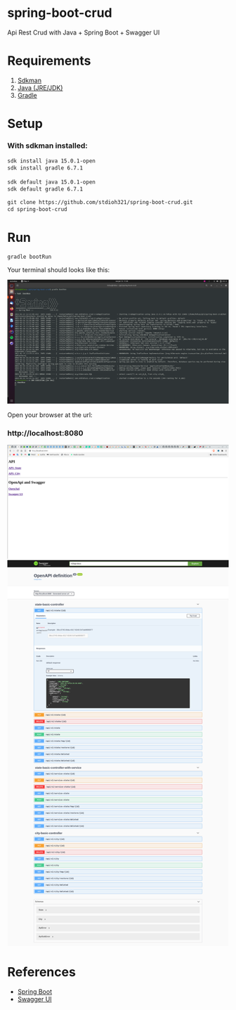 # spring-boot-crud
Api Rest Crud with Java + Spring Boot + Swagger UI

# Requirements
1. [Sdkman](https://sdkman.io/install)
2. [Java (JRE/JDK)](https://openjdk.java.net/install/index.html)
3. [Gradle](https://gradle.org/install/)

# Setup
### **With sdkman installed:**
```shell
sdk install java 15.0.1-open
sdk install gradle 6.7.1

sdk default java 15.0.1-open
sdk default gradle 6.7.1
```
```shell
git clone https://github.com/stdioh321/spring-boot-crud.git
cd spring-boot-crud
```
# Run
```shell
gradle bootRun
```

Your terminal should looks like this:

![Terminal](docs/screenshots/screenshot_01.png)


Open your browser at the url:<br>
### **http://localhost:8080**
![Index](docs/screenshots/screenshot_02.png)
![Swagger UI](docs/screenshots/screenshot_03.png)



# References
* [Spring Boot](https://spring.io/projects/spring-boot)
* [Swagger UI](https://swagger.io/tools/swagger-ui/)

